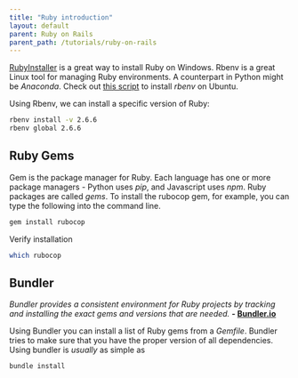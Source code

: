 ```yaml
---
title: "Ruby introduction"
layout: default
parent: Ruby on Rails
parent_path: /tutorials/ruby-on-rails
---
```

[RubyInstaller](https://rubyinstaller.org/) is a great way to install Ruby on Windows. Rbenv is a great Linux tool for managing Ruby environments.  A counterpart in Python might be *Anaconda*. Check out [this script](https://github.com/bdjohnson529/toolbox_linux/blob/master/wsl2_ubuntu_1804/install_ruby.sh) to install *rbenv* on Ubuntu.

Using Rbenv, we can install a specific version of Ruby:
```bash
rbenv install -v 2.6.6
rbenv global 2.6.6
```

## Ruby Gems
Gem is the package manager for Ruby. Each language has one or more package managers - Python uses *pip*, and Javascript uses *npm*. Ruby packages are called *gems*. To install the rubocop gem, for example, you can type the following into the command line.
```bash
gem install rubocop
```

Verify installation
```bash
which rubocop
```

## Bundler
*Bundler provides a consistent environment for Ruby projects by tracking and installing the exact gems and versions that are needed.* **- [Bundler.io](https://bundler.io/)**

Using Bundler you can install a list of Ruby gems from a *Gemfile*. Bundler tries to make sure that you have the proper version of all dependencies. Using bundler is *usually* as simple as

```bash
bundle install
```